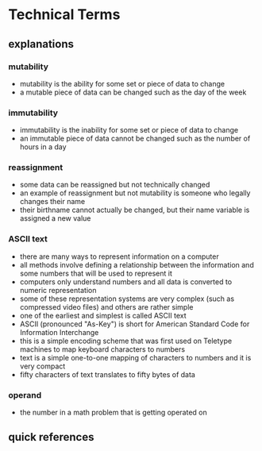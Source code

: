 # Technical Terms

## explanations

### mutability

- mutability is the ability for some set or piece of data to change
- a mutable piece of data can be changed such as the day of the week

### immutability

- immutability is the inability for some set or piece of data to change
- an immutable piece of data cannot be changed such as the number of hours in a day 

### reassignment

- some data can be reassigned but not technically changed  
- an example of reassignment but not mutability is someone who legally changes their name
- their birthname cannot actually be changed, but their name variable is assigned a new value

### ASCII text 
- there are many ways to represent information on a computer
- all methods involve defining a relationship between the information and some numbers that will be used to represent it 
- computers only understand numbers and all data is converted to numeric representation
- some of these representation systems are very complex (such as compressed video files) and others are rather simple 
- one of the earliest and simplest is called ASCII text 
- ASCII (pronounced "As-Key") is short for American Standard Code for Information Interchange 
- this is a simple encoding scheme that was first used on Teletype machines to map keyboard characters to numbers
- text is a simple one-to-one mapping of characters to numbers and it is very compact
- fifty characters of text translates to fifty bytes of data 

### operand

- the number in a math problem that is getting operated on

## quick references

